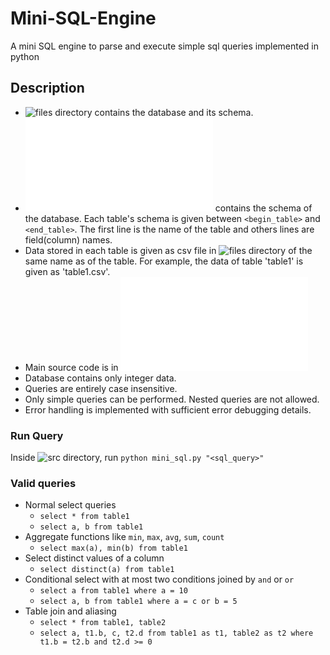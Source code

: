 # Mini-SQL-Engine
A mini SQL engine to parse and execute simple sql queries implemented in python

## Description
- ![files](files/) directory contains the database and its schema.
- ![files/metadata.txt](files/metadata.txt) contains the schema of the database. Each table's schema is given between `<begin_table>` and `<end_table>`. The first line is the name of the table and others lines are field(column) names.
- Data stored in each table is given as csv file in ![files](files/) directory of the same name as of the table. For example, the data of table 'table1' is given as 'table1.csv'.
- Main source code is in ![src/mini_sql.py](src/mini_sql.py)
- Database contains only integer data.
- Queries are entirely case insensitive.
- Only simple queries can be performed. Nested queries are not allowed.
- Error handling is implemented with sufficient error debugging details.

### Run Query
Inside ![src](src/) directory, run `python mini_sql.py "<sql_query>"`

### Valid queries
- Normal select queries
  - `select * from table1`
  - `select a, b from table1`
- Aggregate functions like `min`, `max`, `avg`, `sum`, `count`
  - `select max(a), min(b) from table1`
- Select distinct values of a column
  - `select distinct(a) from table1`
- Conditional select with at most two conditions joined by `and` or `or`
  - `select a from table1 where a = 10`
  - `select a, b from table1 where a = c or b = 5`
- Table join and aliasing
  - `select * from table1, table2`
  - `select a, t1.b, c, t2.d from table1 as t1, table2 as t2 where t1.b = t2.b and t2.d >= 0`
